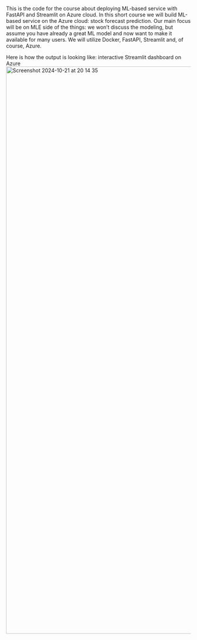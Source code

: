 This is the code for the course about deploying ML-based service with FastAPI and Streamlit on Azure cloud.
In this short course we will build ML-based service on the Azure cloud: stock forecast prediction. 
Our main focus will be on MLE side of the things: we won’t discuss the modeling, but assume you have already a great ML model and now want to make it available for many users.
We will utilize Docker, FastAPI, Streamlit and, of course, Azure. 

Here is how the output is looking like: interactive Streamlit dashboard on Azure
<img width="1547" alt="Screenshot 2024-10-21 at 20 14 35" src="https://github.com/user-attachments/assets/2ebcb469-8a95-434b-b22c-a4fddd159366">
